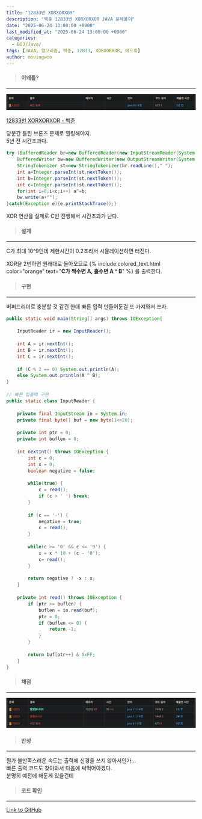 ```yaml
---
title: "12833번 XORXORXOR"
description: "백준 12833번 XORXORXOR JAVA 문제풀이"
date: "2025-06-24 13:00:00 +0900"
last_modified_at: "2025-06-24 13:00:00 +0900"
categories: 
  - BOJ/Java/
tags: [JAVA, 알고리즘, 백준, 12833, XORXORXOR, 애드훅]
author: movingwoo
---
```

> #### 이왜틀?  
---  
  
![img01](/assets/images/posts/BOJ/Java/2025-06-24-12833/img01.webp)  
  
[12833번 XORXORXOR - 백준](https://www.acmicpc.net/problem/12833)  
  
당분간 틀린 브론즈 문제로 힐링해야지.  
5년 전 시간초과다.  
  
```java
try (BufferedReader br=new BufferedReader(new InputStreamReader(System.in));
	BufferedWriter bw=new BufferedWriter(new OutputStreamWriter(System.out));) {
	StringTokenizer st=new StringTokenizer(br.readLine()," ");
	int a=Integer.parseInt(st.nextToken());
	int b=Integer.parseInt(st.nextToken());
	int c=Integer.parseInt(st.nextToken());
	for(int i=0;i<c;i++) a^=b;
	bw.write(a+"");
}catch(Exception e){e.printStackTrace();}
```
  
XOR 연산을 실제로 C번 진행해서 시간초과가 난다.  
  
> #### 설계  
---  
  
C가 최대 10^9인데 제한시간이 0.2초라서 시뮬레이션하면 터진다.  
  
XOR을 2번하면 원래대로 돌아오므로 {% include colored_text.html color="orange" text="**C가 짝수면 A, 홀수면 A ^ B**" %} 를 출력한다.  
  
> #### 구현  
---  
  
버퍼드리더로 충분할 것 같긴 한데 빠른 입력 만들어둔걸 또 가져와서 쓰자.  
  
```java
public static void main(String[] args) throws IOException{

	InputReader ir = new InputReader();
	
	int A = ir.nextInt();
	int B = ir.nextInt();
	int C = ir.nextInt();
	
	if (C % 2 == 0) System.out.println(A);
	else System.out.println(A ^ B);
}

// 빠른 입출력 구현
public static class InputReader {
	
	private final InputStream in = System.in;
	private final byte[] buf = new byte[1<<20];
	
	private int ptr = 0;
	private int buflen = 0;

	int nextInt() throws IOException {
		int c = 0;
		int x = 0;
		boolean negative = false;
		
		while(true) {
			c = read();
			if (c > ' ') break;
		}
		
		if (c == '-') { 
			negative = true;
			c = read(); 
		}
		
		while(c >= '0' && c <= '9') {
			x = x * 10 + (c - '0');
			c= read();
		}
		
		return negative ? -x : x;
	}

	private int read() throws IOException {
		if (ptr >= buflen) {
			buflen = in.read(buf);
			ptr = 0;
			if (buflen <= 0) {
				return -1;
			}
		}
		
		return buf[ptr++] & 0xFF;
	}
}
```
  
> #### 채점  
---  
  
![img02](/assets/images/posts/BOJ/Java/2025-06-24-12833/img02.webp)  
  
> #### 반성  
---  
  
뭔가 불만족스러운 속도는 출력에 신경을 쓰지 않아서인가...  
빠른 출력 코드도 찾아와서 다음에 써먹어야겠다.  
분명히 예전에 해둔게 있을건데  
  
> #### 코드 확인   
---  
  
[Link to GitHub](https://raw.githubusercontent.com/movingwoo/movingwoo-snippets/refs/heads/main/BOJ/Java/2025-06-24-12833.java)  
